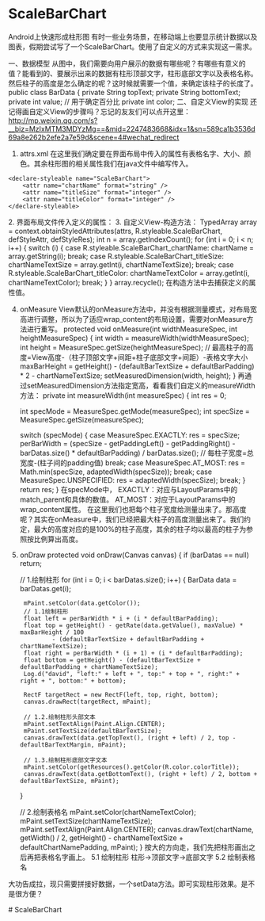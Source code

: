 # ScaleBarChart
Android上快速形成柱形图
有时一些业务场景，在移动端上也要显示统计数据以及图表，假期尝试写了一个ScaleBarChart。使用了自定义的方式来实现这一需求。

一、数据模型
从图中，我们需要向用户展示的数据有哪些呢？有哪些有意义的值？能看到的、要展示出来的数据有柱形顶部文字，柱形底部文字以及表格名称。然后柱子的高度是怎么确定的呢？这时候就需要一个值，来确定该柱子的长度了。
public class BarData {
    private String topText;
    private String bottomText;
    private int value;  // 用于确定百分比
    private int color;
二、自定义View的实现
还记得画自定义View的步骤吗？忘记的友友们可以点开这里：http://mp.weixin.qq.com/s?__biz=MzIxMTM3MDYzMg==&mid=2247483668&idx=1&sn=589ca1b3536d69a8e262b2efe2a7e59d&scene=4#wechat_redirect
1. attrs.xml
在这里我们确定要在界面布局中传入的属性有表格名字、大小、颜色。其余柱形图的相关属性我们在java文件中编写传入。
<resources>

    <declare-styleable name="ScaleBarChart">
        <attr name="chartName" format="string" />
        <attr name="titleSize" format="integer" />
        <attr name="titleColor" format="integer" />
    </declare-styleable>
</resources>
2. 界面布局文件传入定义的属性：
<com.example.chenxinyi2.scalebarchart.ScaleBarChart.ScaleBarChart
android:id="@+id/scaleBarChart"
android:layout_width="wrap_content"
android:layout_height="250dp"
android:layout_centerHorizontal="true"
bar:chartName="2015中国部分省份人口统计"
bar:titleSize="18"
bar:titleColor="@color/colorTitle"
/>
3. 自定义View-构造方法：
TypedArray array = context.obtainStyledAttributes(attrs, R.styleable.ScaleBarChart, defStyleAttr, defStyleRes);
int n = array.getIndexCount();
for (int i = 0; i < n; i++) {
switch (i) {
case R.styleable.ScaleBarChart_chartName:
chartName = array.getString(i);
            break;
        case R.styleable.ScaleBarChart_titleSize:
chartNameTextSize = array.getInt(i, chartNameTextSize);
            break;
        case R.styleable.ScaleBarChart_titleColor:
chartNameTextColor = array.getInt(i, chartNameTextColor);
            break;
}
}
array.recycle();
在构造方法中去捕获定义的属性值。

4. onMeasure
View默认的onMeasure方法中，并没有根据测量模式，对布局宽高进行调整，所以为了适应wrap_content的布局设置，需要对onMeasure方法进行重写。
protected void onMeasure(int widthMeasureSpec, int heightMeasureSpec) {
    int width = measureWidth(widthMeasureSpec);
    int height = MeasureSpec.getSize(heightMeasureSpec);
    // 最高柱子的高度=View高度-（柱子顶部文字+间距+柱子底部文字+间距）-表格文字大小
    maxBarHeight = getHeight() - (defaultBarTextSize + defaultBarPadding) * 2  - chartNameTextSize;
    setMeasuredDimension(width, height);
}
再通过setMeasuredDimension方法指定宽高，看看我们自定义的measureWidth方法：
private int measureWidth(int measureSpec) {
    int res = 0;

    int specMode = MeasureSpec.getMode(measureSpec);
    int specSize = MeasureSpec.getSize(measureSpec);

    switch (specMode) {
        case MeasureSpec.EXACTLY:
            res = specSize;
            perBarWidth = (specSize - getPaddingLeft() - getPaddingRight() - barDatas.size() * defaultBarPadding)
                    / barDatas.size(); // 每柱子宽度=总宽度-(柱子间的padding值)
            break;
        case MeasureSpec.AT_MOST:
            res = Math.min(specSize, adaptedWidth(specSize));
            break;
        case MeasureSpec.UNSPECIFIED:
            res = adaptedWidth(specSize);
            break;
    }
    return res;
}
在specMode中，
EXACTLY：对应与LayoutParams中的match_parent和具体的数值。
AT_MOST：对应于LayoutParams中的wrap_content属性。
在这里我们也把每个柱子宽度给测量出来了。那高度呢？其实在onMeasure中，我们已经把最大柱子的高度测量出来了。我们约定，最大的高度对应的是100%的柱子高度，其余的柱子均以最高的柱子为参照按比例算出高度。

5. onDraw
protected void onDraw(Canvas canvas) {
    if (barDatas == null)
        return;

    // 1.绘制柱形
    for (int i = 0; i < barDatas.size(); i++) {
        BarData data = barDatas.get(i);

        mPaint.setColor(data.getColor());
        // 1.1绘制柱形
        float left = perBarWidth * i + (i * defaultBarPadding);
        float top = getHeight() - getRate(data.getValue(), maxValue) * maxBarHeight / 100
                - (defaultBarTextSize + defaultBarPadding + chartNameTextSize);
        float right = perBarWidth * (i + 1) + (i * defaultBarPadding);
        float bottom = getHeight() - (defaultBarTextSize + defaultBarPadding + chartNameTextSize);
        Log.d("david", "left:" + left + ", top:" + top + ", right:" + right + ", bottom:" + bottom);

        RectF targetRect = new RectF(left, top, right, bottom);
        canvas.drawRect(targetRect, mPaint);

        // 1.2.绘制柱形头部文本
        mPaint.setTextAlign(Paint.Align.CENTER);
        mPaint.setTextSize(defaultBarTextSize);
        canvas.drawText(data.getTopText(), (right + left) / 2, top - defaultBarTextMargin, mPaint);

        // 1.3.绘制柱形底部文字文本
        mPaint.setColor(getResources().getColor(R.color.colorTitle));
        canvas.drawText(data.getBottomText(), (right + left) / 2, bottom + defaultBarTextSize, mPaint);
    }

    // 2.绘制表格名
    mPaint.setColor(chartNameTextColor);
    mPaint.setTextSize(chartNameTextSize);
    mPaint.setTextAlign(Paint.Align.CENTER);
    canvas.drawText(chartName, getWidth() / 2, getHeight() - chartNameTextSize + defaultChartNamePadding, mPaint);
}
按大的方向走，我们先把柱形画出之后再把表格名字画上。
5.1 绘制柱形
    柱形->顶部文字->底部文字
5.2 绘制表格名

大功告成拉，现只需要拼接好数据，一个setData方法。即可实现柱形效果。是不是很方便？





#   S c a l e B a r C h a r t  
 